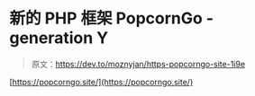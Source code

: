 # 新的 PHP 框架 PopcornGo - generation Y

> 原文：<https://dev.to/moznyjan/https-popcorngo-site-1i9e>

[https://popcorngo.site/](https://popcorngo.site/)